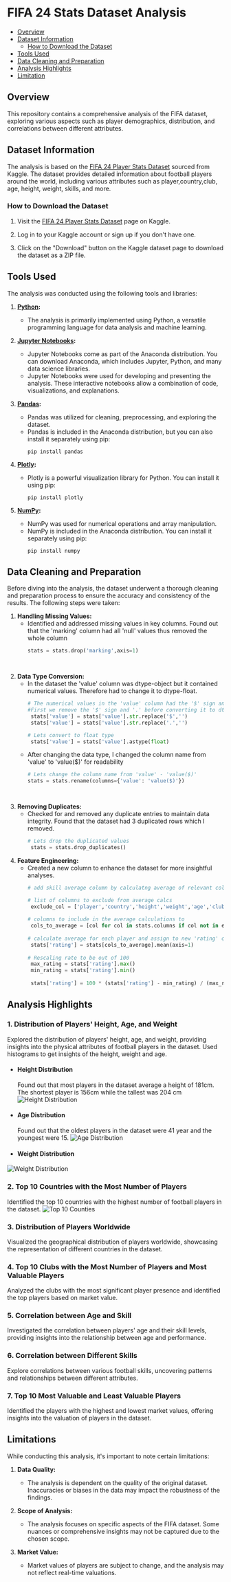 # FIFA 24 Stats Dataset Analysis

- [Overview](#overview)
- [Dataset Information](#dataset-information)
  - [How to Download the Dataset](#how-to-download-the-dataset)
- [Tools Used](#tools-used)
- [Data Cleaning and Preparation](#data-cleaning-and-preparation)
- [Analysis Highlights](#analysis-highlights)
- [Limitation](#limitations)



## Overview
This repository contains a comprehensive analysis of the FIFA dataset, exploring various aspects such as player demographics, distribution, and correlations between different attributes.

## Dataset Information

The analysis is based on the [FIFA 24 Player Stats Dataset](https://www.kaggle.com/datasets/rehandl23/fifa-24-player-stats-dataset) sourced from Kaggle. The dataset provides detailed information about football players around the world, including various attributes such as player,country,club, age, height, weight, skills, and more.

### How to Download the Dataset

1. Visit the [FIFA 24 Player Stats Dataset](https://www.kaggle.com/datasets/rehandl23/fifa-24-player-stats-dataset) page on Kaggle.

2. Log in to your Kaggle account or sign up if you don't have one.

3. Click on the "Download" button on the Kaggle dataset page to download the dataset as a ZIP file.


## Tools Used

The analysis was conducted using the following tools and libraries:

1. **[Python](https://www.python.org/downloads/):**
   - The analysis is primarily implemented using Python, a versatile programming language for data analysis and machine learning.

2. **[Jupyter Notebooks](https://www.anaconda.com/products/distribution):**
      - Jupyter Notebooks come as part of the Anaconda distribution. You can download Anaconda, which includes Jupyter, Python, and many data science libraries.
      - Jupyter Notebooks were used for developing and presenting the analysis. These interactive notebooks allow a combination of code, visualizations, and explanations.

    

3. **[Pandas](https://pandas.pydata.org/getting_started.html):**
   - Pandas was utilized for cleaning, preprocessing, and exploring the dataset.
   - Pandas is included in the Anaconda distribution, but you can also install it separately using pip:
     ```
     pip install pandas
     ```

4. **[Plotly](https://plotly.com/python/getting-started/):**
   - Plotly is a powerful visualization library for Python. You can install it using pip:
     ```
     pip install plotly
     ```

5. **[NumPy](https://numpy.org/install/):**
   - NumPy was used for numerical operations and array manipulation.
   - NumPy is included in the Anaconda distribution. You can install it separately using pip:
     ```
     pip install numpy
     ```

## Data Cleaning and Preparation

Before diving into the analysis, the dataset underwent a thorough cleaning and preparation process to ensure the accuracy and consistency of the results. The following steps were taken:

1. **Handling Missing Values:**
   - Identified and addressed missing values in key columns. Found out that the 'marking' column had all 'null' values thus removed the whole column
     ```python
     stats = stats.drop('marking',axis=1)
  
    
2. **Data Type Conversion:**
   - In the dataset the 'value' column was dtype-object but it contained numerical values. Therefore had to change it to dtype-float.
     ```python
     # The numerical values in the 'value' column had the '$' sign and '.' character.
     #First we remove the '$' sign and '.' before converting it to dtype-float 
      stats['value'] = stats['value'].str.replace('$','')
      stats['value'] = stats['value'].str.replace('.','')
     
     # Lets convert to float type
      stats['value'] = stats['value'].astype(float)
     
    - After changing the data type, I changed the column name from 'value' to 'value($)' for readability
      ```python
      # Lets change the column name from 'value' - 'value($)'
      stats = stats.rename(columns={'value': 'value($)'})
      
         
3. **Removing Duplicates:**
   - Checked for and removed any duplicate entries to maintain data integrity. Found that the dataset had 3 duplicated rows which I removed.
     ```python
     # Lets drop the duplicated values
      stats = stats.drop_duplicates()
     
     
4. **Feature Engineering:**
   - Created a new column to enhance the dataset for more insightful analyses.
     ```python
     # add skill average column by calculatng average of relevant columns

     # list of columns to exclude from average calcs
      exclude_col = ['player','country','height','weight','age','club','value($)']
      
     # columns to include in the average calculations to
      cols_to_average = [col for col in stats.columns if col not in exclude_col] # list comprehension for new list
      
     # calculate average for each player and assign to new 'rating' column
      stats['rating'] = stats[cols_to_average].mean(axis=1)
      
     # Rescaling rate to be out of 100
      max_rating = stats['rating'].max()
      min_rating = stats['rating'].min()
      
      stats['rating'] = 100 * (stats['rating'] - min_rating) / (max_rating - min_rating)

## Analysis Highlights

### 1. Distribution of Players' Height, Age, and Weight
Explored the distribution of players' height, age, and weight, providing insights into the physical attributes of football players in the dataset.
Used histograms to get insights of the height, weight and age.
- #### Height Distribution
  Found out that most players in the dataset average a height of 181cm. The shortest player is 156cm while the tallest was 204 cm
![Height Distribution](https://github.com/GitauMbugua/Fifa-Dataset-Analysis/blob/main/images/Height%20Distrbution.PNG)

- #### Age Distribution
  Found out that the oldest players in the dataset were 41 year and the youngest were 15.
![Age Distribution](https://github.com/GitauMbugua/Fifa-Dataset-Analysis/blob/main/images/age%20distribution.PNG)

- #### Weight Distribution
 ![Weight Distribution](https://github.com/GitauMbugua/Fifa-Dataset-Analysis/blob/main/images/weight%20distribution.PNG) 
  

### 2. Top 10 Countries with the Most Number of Players
Identified the top 10 countries with the highest number of football players in the dataset.
![Top 10 Counties](https://github.com/GitauMbugua/Fifa-Dataset-Analysis/blob/main/images/club(players).PNG)

### 3. Distribution of Players Worldwide
Visualized the geographical distribution of players worldwide, showcasing the representation of different countries in the dataset.

### 4. Top 10 Clubs with the Most Number of Players and Most Valuable Players
Analyzed the clubs with the most significant player presence and identified the top players based on market value.

### 5. Correlation between Age and Skill
Investigated the correlation between players' age and their skill levels, providing insights into the relationship between age and performance.

### 6. Correlation between Different Skills
Explore correlations between various football skills, uncovering patterns and relationships between different attributes.

### 7. Top 10 Most Valuable and Least Valuable Players
Identified the players with the highest and lowest market values, offering insights into the valuation of players in the dataset.

## Limitations

While conducting this analysis, it's important to note certain limitations:

1. **Data Quality:**
   - The analysis is dependent on the quality of the original dataset. Inaccuracies or biases in the data may impact the robustness of the findings.

2. **Scope of Analysis:**
   - The analysis focuses on specific aspects of the FIFA dataset. Some nuances or comprehensive insights may not be captured due to the chosen scope.

3. **Market Value:**
   - Market values of players are subject to change, and the analysis may not reflect real-time valuations.


